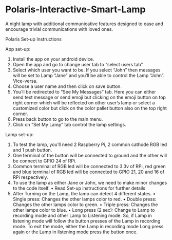 # Polaris-Interactive-Smart-Lamp
A night lamp with additional communicative features designed to ease and encourage trivial communications with loved ones.

Polaris Set-up Instructions

App set-up:
1.	Install the app on your android device.
2.	Open the app and go to change user tab to “select users tab”
3.	Select which user you want to be. If you select “John” then messages will be set to Lamp “Jane” and you’ll be able to control the Lamp “John”. Vice-versa.
4.	Choose a user name and then click on save button. 
5.	You’ll be redirected to “See My Messages” tab. Here you can either send text message or send emoji but clicking on the emoji button on top right corner which will be reflected on other user’s lamp or select a customized color but click on the color pallet button also on the top right corner.
6.	Press back button to go to the main menu. 
7.	Click on “Set My Lamp” tab control the lamp settings.

Lamp set-up:
1.	To test the lamp, you’ll need 2 Raspberry Pi, 2 common cathode RGB led and 1 push button.
2.	One terminal of the button will be connected to ground and the other will be connect to GPIO 24 of RPi.
3.	Common terminal of RGB led will be connected to 3.3v of RPi, red green and blue terminal of RGB led will be connected to GPIO 21, 20 and 16 of RPi respectively. 
4.	To use the lamp as either Jane or John, we need to make minor changes to the code itself. 
•	Read Set-up instructions for further details
5.	After Turning on the Lamp, the lamp can detect 4 different states. 
•	Single press: Changes the other lamps color to red.
•	Double press: Changes the other lamps color to green.
•	Triple press: Changes the other lamps color to blue.
•	Long press (2 sec): Change to Lamp to recording mode and other Lamp to Listening mode. So, if Lamp in listening mode will follow the button presses of the Lamp in recording mode. To exit the mode, either the Lamp in recording mode  Long press again or the Lamp in listening mode press the button once.  

